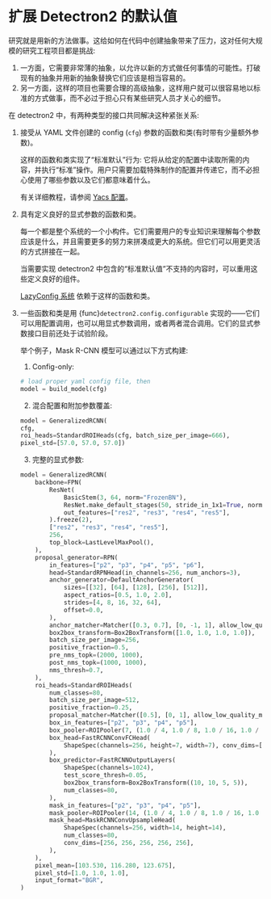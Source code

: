 # 扩展 Detectron2 的默认值

研究就是用新的方法做事。这给如何在代码中创建抽象带来了压力，这对任何大规模的研究工程项目都是挑战:

1. 一方面，它需要非常薄的抽象，以允许以新的方式做任何事情的可能性。打破现有的抽象并用新的抽象替换它们应该是相当容易的。
2. 另一方面，这样的项目也需要合理的高级抽象，这样用户就可以很容易地以标准的方式做事，而不必过于担心只有某些研究人员才关心的细节。

在 detectron2 中，有两种类型的接口共同解决这种紧张关系:

1. 接受从 YAML 文件创建的 config (`cfg`) 参数的函数和类(有时带有少量额外参数)。

    这样的函数和类实现了“标准默认”行为: 它将从给定的配置中读取所需的内容，并执行“标准”操作。用户只需要加载特殊制作的配置并传递它，而不必担心使用了哪些参数以及它们都意味着什么。

    有关详细教程，请参阅 [Yacs 配置](configs)。

2. 具有定义良好的显式参数的函数和类。

    每一个都是整个系统的一个小构件。它们需要用户的专业知识来理解每个参数应该是什么，并且需要更多的努力来拼凑成更大的系统。但它们可以用更灵活的方式拼接在一起。

    当需要实现 detectron2 中包含的“标准默认值”不支持的内容时，可以重用这些定义良好的组件。

    [LazyConfig 系统](lazyconfigs) 依赖于这样的函数和类。

3. 一些函数和类是用 {func}`detectron2.config.configurable` 实现的——它们可以用配置调用，也可以用显式参数调用，或者两者混合调用。它们的显式参数接口目前还处于试验阶段。

    举个例子，Mask R-CNN 模型可以通过以下方式构建:

    1. Config-only:

    ```python
    # load proper yaml config file, then
    model = build_model(cfg)
    ``` 
    2. 混合配置和附加参数覆盖:
    ```python
    model = GeneralizedRCNN(
    cfg,
    roi_heads=StandardROIHeads(cfg, batch_size_per_image=666),
    pixel_std=[57.0, 57.0, 57.0])
    ```
    3. 完整的显式参数:
    ```python
    model = GeneralizedRCNN(
        backbone=FPN(
            ResNet(
                BasicStem(3, 64, norm="FrozenBN"),
                ResNet.make_default_stages(50, stride_in_1x1=True, norm="FrozenBN"),
                out_features=["res2", "res3", "res4", "res5"],
            ).freeze(2),
            ["res2", "res3", "res4", "res5"],
            256,
            top_block=LastLevelMaxPool(),
        ),
        proposal_generator=RPN(
            in_features=["p2", "p3", "p4", "p5", "p6"],
            head=StandardRPNHead(in_channels=256, num_anchors=3),
            anchor_generator=DefaultAnchorGenerator(
                sizes=[[32], [64], [128], [256], [512]],
                aspect_ratios=[0.5, 1.0, 2.0],
                strides=[4, 8, 16, 32, 64],
                offset=0.0,
            ),
            anchor_matcher=Matcher([0.3, 0.7], [0, -1, 1], allow_low_quality_matches=True),
            box2box_transform=Box2BoxTransform([1.0, 1.0, 1.0, 1.0]),
            batch_size_per_image=256,
            positive_fraction=0.5,
            pre_nms_topk=(2000, 1000),
            post_nms_topk=(1000, 1000),
            nms_thresh=0.7,
        ),
        roi_heads=StandardROIHeads(
            num_classes=80,
            batch_size_per_image=512,
            positive_fraction=0.25,
            proposal_matcher=Matcher([0.5], [0, 1], allow_low_quality_matches=False),
            box_in_features=["p2", "p3", "p4", "p5"],
            box_pooler=ROIPooler(7, (1.0 / 4, 1.0 / 8, 1.0 / 16, 1.0 / 32), 0, "ROIAlignV2"),
            box_head=FastRCNNConvFCHead(
                ShapeSpec(channels=256, height=7, width=7), conv_dims=[], fc_dims=[1024, 1024]
            ),
            box_predictor=FastRCNNOutputLayers(
                ShapeSpec(channels=1024),
                test_score_thresh=0.05,
                box2box_transform=Box2BoxTransform((10, 10, 5, 5)),
                num_classes=80,
            ),
            mask_in_features=["p2", "p3", "p4", "p5"],
            mask_pooler=ROIPooler(14, (1.0 / 4, 1.0 / 8, 1.0 / 16, 1.0 / 32), 0, "ROIAlignV2"),
            mask_head=MaskRCNNConvUpsampleHead(
                ShapeSpec(channels=256, width=14, height=14),
                num_classes=80,
                conv_dims=[256, 256, 256, 256, 256],
            ),
        ),
        pixel_mean=[103.530, 116.280, 123.675],
        pixel_std=[1.0, 1.0, 1.0],
        input_format="BGR",
    )
    ```